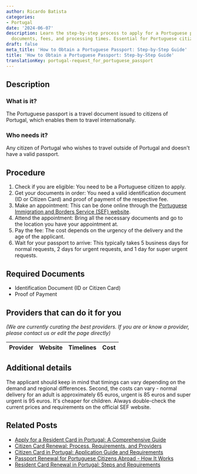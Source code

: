 ```yaml
---
author: Ricardo Batista
categories:
- Portugal
date: '2024-06-07'
description: Learn the step-by-step process to apply for a Portuguese passport, required
  documents, fees, and processing times. Essential for Portuguese citizens.
draft: false
meta_title: 'How to Obtain a Portuguese Passport: Step-by-Step Guide'
title: 'How to Obtain a Portuguese Passport: Step-by-Step Guide'
translationKey: portugal-request_for_portuguese_passport
---
```


## Description
### What is it?
The Portuguese passport is a travel document issued to citizens of Portugal, which enables them to travel internationally.
### Who needs it?
Any citizen of Portugal who wishes to travel outside of Portugal and doesn't have a valid passport.

## Procedure
1. Check if you are eligible: You need to be a Portuguese citizen to apply.
2. Get your documents in order: You need a valid identification document (ID or Citizen Card) and proof of payment of the respective fee.
3. Make an appointment: This can be done online through the [Portuguese Immigration and Borders Service (SEF) website](https://www.sef.pt/pt/Pages/pre-marcacao-online.aspx). 
4. Attend the appointment: Bring all the necessary documents and go to the location you have your appointment at.
5. Pay the fee: The cost depends on the urgency of the delivery and the age of the applicant.
6. Wait for your passport to arrive: This typically takes 5 business days for normal requests, 2 days for urgent requests, and 1 day for super urgent requests.

## Required Documents
- Identification Document (ID or Citizen Card)
- Proof of Payment

## Providers that can do it for you

_(We are currently curating the best providers. If you are or know a provider, please contact us or edit the page directly)_

| Provider        |     Website     |     Timelines    |       Cost      |
| --------------- | --------------- |  :-------------: | :-------------: |

## Additional details
The applicant should keep in mind that timings can vary depending on the demand and regional differences. Second, the costs can vary - normal delivery for an adult is approximately 65 euros, urgent is 85 euros and super urgent is 95 euros. It's cheaper for children. Always double-check the current prices and requirements on the official SEF website.


## Related Posts

- [Apply for a Resident Card in Portugal: A Comprehensive Guide](https://tramitit.com/guides/portugal/request_for_resident_card_for_foreign_citizens/)
- [Citizen Card Renewal: Process, Requirements, and Providers](https://tramitit.com/guides/portugal/renewal_of_citizen_card/)
- [Citizen Card in Portugal: Application Guide and Requirements](https://tramitit.com/guides/portugal/request_for_citizen_card/)
- [Passport Renewal for Portuguese Citizens Abroad - How It Works](https://tramitit.com/guides/portugal/passport_renewal/)
- [Resident Card Renewal in Portugal: Steps and Requirements](https://tramitit.com/guides/portugal/renewal_of_resident_card_for_foreign_citizens/)